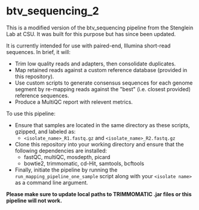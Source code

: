 # btv_sequencing_2

This is a modified version of the btv_sequencing pipeline from the Stenglein Lab at CSU. It was built for this purpose but has since been updated. 


It is currently intended for use with paired-end, Illumina short-read sequences. In brief, it will:

- Trim low quality reads and adapters, then consolidate duplicates.
- Map retained reads against a custom reference database (provided in this repository).
- Use custom scripts to generate consensus sequences for each genome segment by re-mapping reads against the "best" (i.e. closest provided) reference sequences. 
- Produce a MultiQC report with relevent metrics.

To use this pipeline:

- Ensure that samples are located in the same directory as these scripts, gzipped, and labeled as:
	- ```<isolate_name>_R1.fastq.gz``` and ```<isolate_name>_R2.fastq.gz```
- Clone this repository into your working directory and ensure that the following dependencies are installed:
	- fastQC, multiQC, mosdepth, picard
	- bowtie2, trimmomatic, cd-Hit, samtools, bcftools
 - Finally, initiate the pipeline by running the ```run_mapping_pipeline_one_sample``` script along with your ```<isolate name>``` as a command line argument.

**Please make sure to update local paths to TRIMMOMATIC .jar files or this pipeline will not work.**
